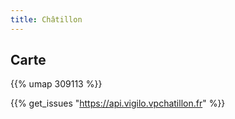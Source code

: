 ```yaml
---
title: Châtillon
---
```



## Carte

{{% umap 309113 %}}

{{% get_issues "https://api.vigilo.vpchatillon.fr" %}}
